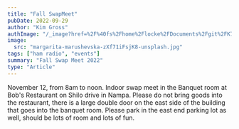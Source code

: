 ```yaml
---
title: "Fall SwapMeet"
pubDate: 2022-09-29
author: "Kim Gross"
authImage: "/_image?href=%2F%40fs%2Fhome%2Flocke%2FDocuments%2Fgit%2FK7SWI%2Fsrc%2Fassets%2Fteam%2FKI03.png%3ForigWidth%3D447%26origHeight%3D411%26origFormat%3Dpng&w=447&h=411&f=webp"
image:
  src: "margarita-marushevska-zXf71iFsjK8-unsplash.jpg"
tags: ["ham radio", "events"]
summary: "Fall Swap Meet 2022"
type: "Article"
---
```


November 12, from 8am to noon. Indoor swap meet in the Banquet room at Bob's Restaurant on Shilo drive in Nampa. Please do not bring goods into the restaurant, there is a large double door on the east side of the building that goes into the banquet room. Please park in the east end parking lot as well, should be lots of room and lots of fun.
